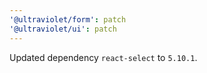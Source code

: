```yaml
---
'@ultraviolet/form': patch
'@ultraviolet/ui': patch
---
```


Updated dependency `react-select` to `5.10.1`.
